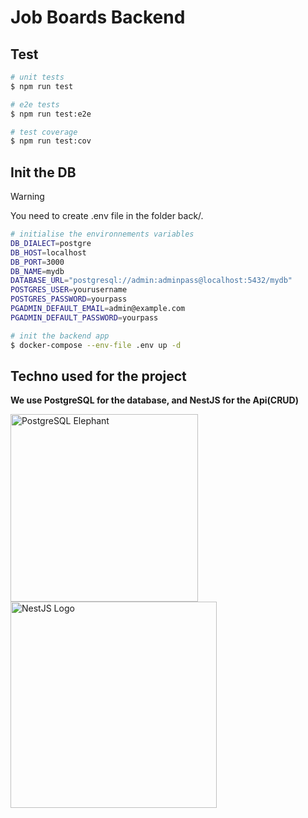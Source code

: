# Job Boards Backend
## Test

```bash
# unit tests
$ npm run test

# e2e tests
$ npm run test:e2e

# test coverage
$ npm run test:cov
```

## Init the DB
> [!WARNING]  
> You need to create .env file in the folder back/.

```bash
# initialise the environnements variables
DB_DIALECT=postgre
DB_HOST=localhost
DB_PORT=3000
DB_NAME=mydb
DATABASE_URL="postgresql://admin:adminpass@localhost:5432/mydb"
POSTGRES_USER=yourusername
POSTGRES_PASSWORD=yourpass
PGADMIN_DEFAULT_EMAIL=admin@example.com
PGADMIN_DEFAULT_PASSWORD=yourpass
```

```bash
# init the backend app
$ docker-compose --env-file .env up -d
```

## Techno used for the project

**We use PostgreSQL for the database, and NestJS for the Api(CRUD)**

<div>
    <img src="https://upload.wikimedia.org/wikipedia/commons/thumb/2/29/Postgresql_elephant.svg/1200px-Postgresql_elephant.svg.png" alt="PostgreSQL Elephant" width="300">
    <img src="https://upload.wikimedia.org/wikipedia/commons/a/a8/NestJS.svg" alt="NestJS Logo" width="330">
</div>

